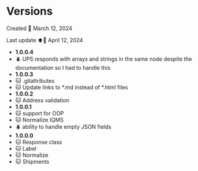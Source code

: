 # Versions

Created :date: March 12, 2024

Last update :arrow_up::date: April 12, 2024

* **1.0.0.4**
*   :beetle: UPS responds with arrays and strings in the same node despite the documentation so I had to handle this
* **1.0.0.3**
*   :cat: .gitattributes
*   :cat: Update links to *.md instead of *.html files
* **1.0.0.2**
*   :cat: Address validation 
* **1.0.0.1**
*   :cat: support for OOP 
*	:cat: Normalize IQMS
*   :beetle: ability to handle empty JSON fields
* **1.0.0.0**
*   :cat: Response class
*   :cat: Label
*   :cat: Normalize
*   :cat: Shipments